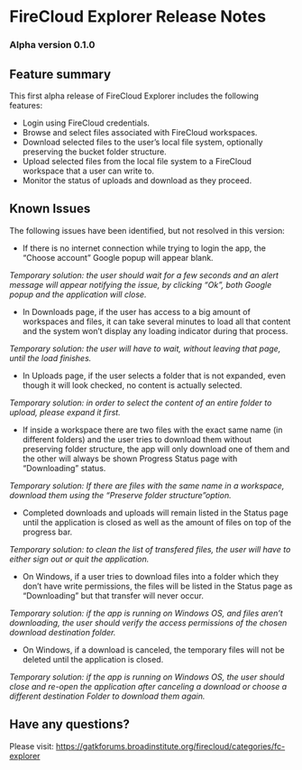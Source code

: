 # FireCloud Explorer Release Notes

### Alpha version 0.1.0

## Feature summary

This first alpha release of FireCloud Explorer includes the following features:

* Login using FireCloud credentials.
* Browse and select files associated with FireCloud workspaces.
* Download selected files to the user’s local file system, optionally preserving the bucket folder structure.
* Upload selected files from the local file system to a FireCloud workspace that a user can write to.
* Monitor the status of uploads and download as they proceed.

## Known Issues

The following issues have been identified, but not resolved in this version:

* If there is no internet connection while trying to login the app, the “Choose account” Google popup will appear blank.

_Temporary solution:​ the user should wait for a few seconds and an alert message will appear notifying the issue, by clicking “Ok”, both Google popup and the
application will close._

* In Downloads page, if the user has access to a big amount of workspaces and files, it can take several minutes to load all that content and the system won’t display any loading indicator during that process.

_Temporary solution:​ the user will have to wait, without leaving that page, until the load finishes._

* In Uploads page, if the user selects a folder that is​ not expanded​, even though it will look checked, no content is actually selected.

_Temporary solution:​ in order to select the content of an entire folder to upload, please expand it first._

* If inside a workspace there are two files with the exact same name (in different folders) and the user tries to download them without preserving folder structure, the app will only download one of them and the other will always be shown  Progress Status page with “Downloading” status.

_Temporary solution:​ If there are files with the same name in a workspace, download them using the ​“Preserve folder structure”​ option._

* Completed downloads and uploads will remain listed in the Status page until the application is closed as well as the amount of files on top of the progress bar.

_Temporary solution:​ to clean the list of transfered files, the user will have to either sign out or quit the application._

* On Windows, if a user tries to download files into a folder which they don’t have write permissions, the files will be listed in the Status page as “Downloading” but that transfer will never occur.

_Temporary solution:​ if the app is running on Windows OS, and files aren’t downloading, the user should verify the access permissions of the chosen
download destination folder._

* On Windows, if a download is canceled, the temporary files will not be deleted until the application is closed.

_Temporary solution: ​if the app is running on Windows OS, the user should close and re-open the application after canceling a download or choose a different destination Folder to download them again._


## Have any questions?

Please visit: ​https://gatkforums.broadinstitute.org/firecloud/categories/fc-explorer